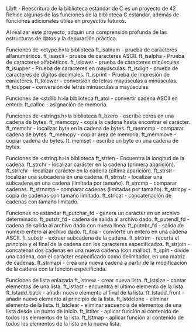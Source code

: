 Libft - Reescritura de la biblioteca estándar de C es un proyecto de 42
Rehice algunas de las funciones de la biblioteca C estándar, además de funciones adicionales útiles en proyectos futuros.

Al realizar este proyecto, adquirí una comprensión profunda de las estructuras de datos y la depuración práctica.

Funciones de <ctype.h>la biblioteca
ft_isalnum - prueba de caracteres alfanuméricos.
ft_isascii - prueba de caracteres ASCII.
ft_isalpha - Prueba de caracteres alfabéticos.
ft_islower - prueba de caracteres minúsculas.
ft_isupper - Prueba de caracteres en mayúsculas.
ft_isdigit - prueba de caracteres de dígitos decimales.
ft_isprint - Prueba de impresión de caracteres.
ft_tolower - conversión de letras mayúsculas a minúsculas.
ft_toupper - conversión de letras minúsculas a mayúsculas.

Funciones de <stdlib.h>la biblioteca
ft_atoi - convertir cadena ASCII en entero.
ft_calloc - asignación de memoria.

Funciones de <strings.h>la biblioteca
ft_bzero - escribe ceros en una cadena de bytes.
ft_memccpy - copia la cadena hasta encontrar el carácter.
ft_memchr - localizar byte en la cadena de bytes.
ft_memcmp - comparar cadena de bytes.
ft_memcpy - copiar área de memoria.
ft_memmove - copiar cadena de bytes.
ft_memset - escribe un byte en una cadena de bytes.

Funciones de <string.h>la biblioteca
ft_strlen - Encuentra la longitud de la cadena.
ft_strchr - localizar carácter en la cadena (primera aparición).
ft_strrchr - localizar carácter en la cadena (última aparición).
ft_strstr - localizar una subcadena en una cadena.
ft_strnstr - localizar una subcadena en una cadena (limitada por tamaño).
ft_strcmp - comparar cadenas.
ft_strncmp - comparar cadenas (limitadas por tamaño).
ft_strlcpy - copia de cadenas con tamaño limitado.
ft_strlcat - concatenación de cadenas con tamaño limitado.

Funciones no estándar
ft_putchar_fd - genera un carácter en un archivo determinado.
ft_putstr_fd - cadena de salida al archivo dado.
ft_putendl_fd - cadena de salida al archivo dado con nueva línea.
ft_putnbr_fd - salida de número entero al archivo dado.
ft_itoa - convierte un entero en una cadena ASCII.
ft_substr - extraer subcadena de la cadena.
ft_strtrim - recorta el principio y el final de la cadena con los caracteres especificados.
ft_strjoin - concatenar dos cadenas en una nueva cadena (con malloc).
ft_split - divide una cadena, con el carácter especificado como delimitador, en una matriz de cadenas.
ft_strmapi - crea una nueva cadena a partir de la modificación de la cadena con la función especificada.

Funciones de lista enlazada
ft_lstnew - crear nueva lista.
ft_lstsize - contar elementos de una lista.
ft_lstlast - encuentra el último elemento de la lista.
ft_lstadd_back - añadir nuevo elemento al final de la lista.
ft_lstadd_front - añadir nuevo elemento al principio de la lista.
ft_lstdelone - eliminar elemento de la lista.
ft_lstclear - eliminar secuencia de elementos de una lista desde un punto de inicio.
ft_lstiter - aplicar función al contenido de todos los elementos de la lista.
ft_lstmap - aplicar función al contenido de todos los elementos de la lista en la nueva lista.
